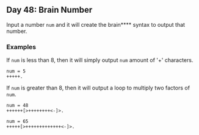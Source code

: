 ## Day 48: Brain Number
Input a number `num` and it will create the brain**** syntax to output that number. 

### Examples
If `num` is less than 8, then it will simply output `num` amount of '+' characters.
```
num = 5 
+++++.
```
If `num` is greater than 8, then it will output a loop to multiply two factors of `num`. 
```
num = 48
++++++[>++++++++<-]>.

num = 65
+++++[>+++++++++++++<-]>.
```
